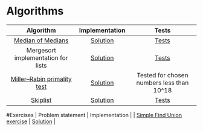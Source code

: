 # Algorithms
| Algorithm        | Implementation           | Tests  |
|:-------------:|:-------------:|:-----:|
| [Median of Medians](https://en.wikipedia.org/wiki/Median_of_medians)      | [Solution](https://github.com/maciektr/Algorithms/blob/master/MedianOfMedians/solution.cpp) | [Tests](https://github.com/maciektr/Algorithms/blob/master/MedianOfMedians/tests.py) |
| Mergesort implementation for lists | [Solution](https://github.com/maciektr/Algorithms/blob/master/MergeSortLists/solution.cpp) | [Tests](https://github.com/maciektr/Algorithms/blob/master/MergeSortLists/tests.py) |
| [Miller–Rabin primality test](https://en.wikipedia.org/wiki/Miller%E2%80%93Rabin_primality_test) | [Solution](https://github.com/maciektr/Algorithms/blob/master/MillerRabinTest/solution.cpp) | Tested for chosen numbers less than 10^18 |
| [Skiplist](https://en.wikipedia.org/wiki/Skip_list) | [Solution](https://github.com/maciektr/Algorithms/blob/master/Skiplist/solution.c) | [Tests](https://github.com/maciektr/Algorithms/blob/master/Skiplist/tests.py)

#Exercises
| Problem statement | Implementation |
| [Simple Find Union exercise](https://github.com/maciektr/Algorithms/blob/master/Exercises/1_FindUnion/problem.md) | [Solution](https://github.com/maciektr/Algorithms/blob/master/Exercises/1_FindUnion/solution.cpp) |
